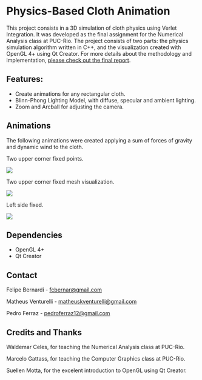 # Physics-Based Cloth Animation

This project consists in a 3D simulation of cloth physics using Verlet Integration. It was developed as the final assignment for the Numerical Analysis class at PUC-Rio. The project consists of two parts: the physics simulation algorithm written in C++, and the visualization created with OpenGL 4+ using Qt Creator. For more details about the methodology and implementation, [please check out the final report](https://github.com/pedromsferraz/PhysicsBasedClothAnimation/blob/main/Physics-Based%20Cloth%20Animation.pdf).
 
 ## Features:
 * Create animations for any rectangular cloth.
 * Blinn-Phong Lighting Model, with diffuse, specular and ambient lighting.
 * Zoom and Arcball for adjusting the camera.

## Animations
The following animations were created applying a sum of forces of gravity and dynamic wind to the cloth.

Two upper corner fixed points.

![](https://github.com/pedromsferraz/PhysicsBasedClothAnimation/blob/main/gifs/CornerFixed.gif)

Two upper corner fixed mesh visualization.

![](https://github.com/pedromsferraz/PhysicsBasedClothAnimation/blob/main/gifs/MeshVisualization.gif)

Left side fixed.

![](https://github.com/pedromsferraz/PhysicsBasedClothAnimation/blob/main/gifs/Flag.gif)

## Dependencies
* OpenGL 4+
* Qt Creator

## Contact
 Felipe Bernardi - fcbernar@gmail.com
 
 Matheus Venturelli - matheuskventurelli@gmail.com
 
 Pedro Ferraz - pedroferraz12@gmail.com

## Credits and Thanks

Waldemar Celes, for teaching the Numerical Analysis class at PUC-Rio.

Marcelo Gattass, for teaching the Computer Graphics class at PUC-Rio.

Suellen Motta, for the excelent introduction to OpenGL using Qt Creator.
